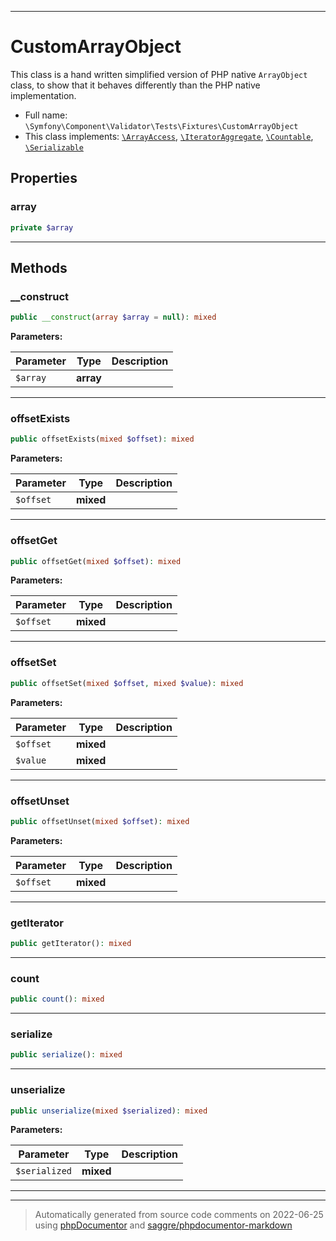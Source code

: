 ***

# CustomArrayObject

This class is a hand written simplified version of PHP native `ArrayObject`
class, to show that it behaves differently than the PHP native implementation.



* Full name: `\Symfony\Component\Validator\Tests\Fixtures\CustomArrayObject`
* This class implements:
[`\ArrayAccess`](../../../../../ArrayAccess.md), [`\IteratorAggregate`](../../../../../IteratorAggregate.md), [`\Countable`](../../../../../Countable.md), [`\Serializable`](../../../../../Serializable.md)



## Properties


### array



```php
private $array
```






***

## Methods


### __construct



```php
public __construct(array $array = null): mixed
```








**Parameters:**

| Parameter | Type | Description |
|-----------|------|-------------|
| `$array` | **array** |  |




***

### offsetExists



```php
public offsetExists(mixed $offset): mixed
```








**Parameters:**

| Parameter | Type | Description |
|-----------|------|-------------|
| `$offset` | **mixed** |  |




***

### offsetGet



```php
public offsetGet(mixed $offset): mixed
```








**Parameters:**

| Parameter | Type | Description |
|-----------|------|-------------|
| `$offset` | **mixed** |  |




***

### offsetSet



```php
public offsetSet(mixed $offset, mixed $value): mixed
```








**Parameters:**

| Parameter | Type | Description |
|-----------|------|-------------|
| `$offset` | **mixed** |  |
| `$value` | **mixed** |  |




***

### offsetUnset



```php
public offsetUnset(mixed $offset): mixed
```








**Parameters:**

| Parameter | Type | Description |
|-----------|------|-------------|
| `$offset` | **mixed** |  |




***

### getIterator



```php
public getIterator(): mixed
```











***

### count



```php
public count(): mixed
```











***

### serialize



```php
public serialize(): mixed
```











***

### unserialize



```php
public unserialize(mixed $serialized): mixed
```








**Parameters:**

| Parameter | Type | Description |
|-----------|------|-------------|
| `$serialized` | **mixed** |  |




***


***
> Automatically generated from source code comments on 2022-06-25 using [phpDocumentor](http://www.phpdoc.org/) and [saggre/phpdocumentor-markdown](https://github.com/Saggre/phpDocumentor-markdown)
